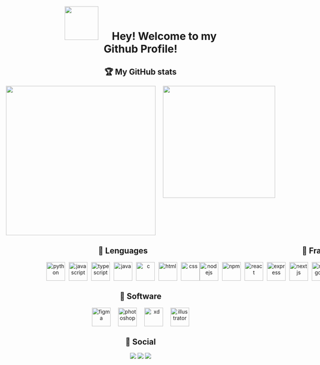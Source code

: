 <h1 align="center">
    <span>
        <img 
             style="width:90px; height:90px; margin:0px; padding:0px; display: inline; margin-right:30px;"
             src="https://img.icons8.com/stickers/100/000000/chile.png"/>
    </span>
    <b>Hey! Welcome to my Github Profile!</b>
</h1>

<h2 align="center" style="display:flex; justify-content:center;"><b>🏆 My GitHub stats</b></h2>
<div align="center" style="display:flex; gap: 20px; justify-content:center;">
    <img width="400px" src="https://github-readme-streak-stats.herokuapp.com/?user=JajoScript" />
    <img width="300px" src="https://spotify-recently-played-readme.vercel.app/api?user=jyx0evb84wd3kriql8jckptee&count=3" />
</div>

<div align="center" style="display:grid; grid-template-columns: 1fr 1fr; grid-template-row: 1fr;">
    <div align="center">        
        <h2 style="display:flex; gap: 10px; justify-content:center;"><b>🔭 Lenguages</b></h2>
        <div align="center" style="display:flex; gap: 10px; justify-content:center;">   
            <img width="50px" src="https://cdn.jsdelivr.net/gh/devicons/devicon/icons/python/python-original.svg" alt="python" />
            <img width="50px" src="https://cdn.jsdelivr.net/gh/devicons/devicon/icons/javascript/javascript-original.svg" alt="javascript" />
            <img width="50px" src="https://cdn.jsdelivr.net/gh/devicons/devicon/icons/typescript/typescript-original.svg" alt="typescript" />
            <img width="50px" src="https://cdn.jsdelivr.net/gh/devicons/devicon/icons/java/java-original.svg" alt="java" />
            <img width="50px" src="https://cdn.jsdelivr.net/gh/devicons/devicon/icons/c/c-original.svg" alt="c" />
            <img width="50px" src="https://cdn.jsdelivr.net/gh/devicons/devicon/icons/html5/html5-original-wordmark.svg" alt="html" />
            <img width="50px" src="https://cdn.jsdelivr.net/gh/devicons/devicon/icons/css3/css3-original-wordmark.svg" alt="css" />
        </div>
    </div>
    <div align="center">
        <h2 style="display:flex; gap: 10px; justify-content:center;"><b>🤖 Frameworks & more </b></h2>
        <div style="display:flex; gap: 10px; justify-content:center;">
            <img width="50px" src="https://cdn.jsdelivr.net/gh/devicons/devicon/icons/nodejs/nodejs-original.svg" alt="nodejs" />
            <img width="50px" src="https://cdn.jsdelivr.net/gh/devicons/devicon/icons/npm/npm-original-wordmark.svg" alt="npm" />
            <img width="50px" src="https://cdn.jsdelivr.net/gh/devicons/devicon/icons/react/react-original.svg" alt="react"/>
            <img width="50px" src="https://cdn.jsdelivr.net/gh/devicons/devicon/icons/express/express-original-wordmark.svg" alt="express" />
            <img width="50px" src="https://cdn.jsdelivr.net/gh/devicons/devicon/icons/nextjs/nextjs-original.svg" alt="nextjs" />
            <img width="50px" src="https://cdn.jsdelivr.net/gh/devicons/devicon/icons/mongodb/mongodb-original-wordmark.svg" alt="mongodb" />
            <img width="50px" src="https://cdn.jsdelivr.net/gh/devicons/devicon/icons/mysql/mysql-original-wordmark.svg" />
            <img width="50px" src="https://cdn.jsdelivr.net/gh/devicons/devicon/icons/jest/jest-plain.svg" alt="jest" />
            <img width="50px" src="https://cdn.jsdelivr.net/gh/devicons/devicon/icons/django/django-original.svg" alt="django" />
            <img width="50px" src="https://cdn.jsdelivr.net/gh/devicons/devicon/icons/heroku/heroku-original.svg" alt="heroku" />
            <img width="50px" src="https://cdn.jsdelivr.net/gh/devicons/devicon/icons/bootstrap/bootstrap-original.svg" alt="bootstrap" />
            <img width="50px" src="https://cdn.jsdelivr.net/gh/devicons/devicon/icons/babel/babel-original.svg" alt="babel" />
            <img width="50px" src="https://cdn.jsdelivr.net/gh/devicons/devicon/icons/webpack/webpack-original.svg" alt="webpack" />
        </div>
    </div>
</div>

<h2 align="center" style="display:flex; gap: 20px; justify-content:center;"><b>🎨 Software</b></h2>
<div align="center" style="display:flex; gap: 20px; justify-content:center;">
    <img width="50px" src="https://cdn.jsdelivr.net/gh/devicons/devicon/icons/figma/figma-original.svg" alt="figma"/>
    <img width="50px" src="https://cdn.jsdelivr.net/gh/devicons/devicon/icons/photoshop/photoshop-line.svg" alt="photoshop" />
    <img width="50px" src="https://cdn.jsdelivr.net/gh/devicons/devicon/icons/xd/xd-line.svg" alt="xd" />
    <img width="50px" src="https://cdn.jsdelivr.net/gh/devicons/devicon/icons/illustrator/illustrator-line.svg" alt="illustrator" />
</div>

<h2 align="center"><b>🤝 Social</b></h2>
<div align="center">
    <a href="https://www.instagram.com/jajoscript/?hl=es-la"><img src="https://img.icons8.com/fluency/48/000000/instagram-new.png"/></a>
    <a href="https://www.linkedin.com/in/javier-almarza-bucarey/"><img src="https://img.icons8.com/color/48/000000/linkedin.png"/></a>
    <a href="https://open.spotify.com/user/jyx0evb84wd3kriql8jckptee"><img src="https://img.icons8.com/color/48/000000/spotify--v1.png"/></a>
</div>
